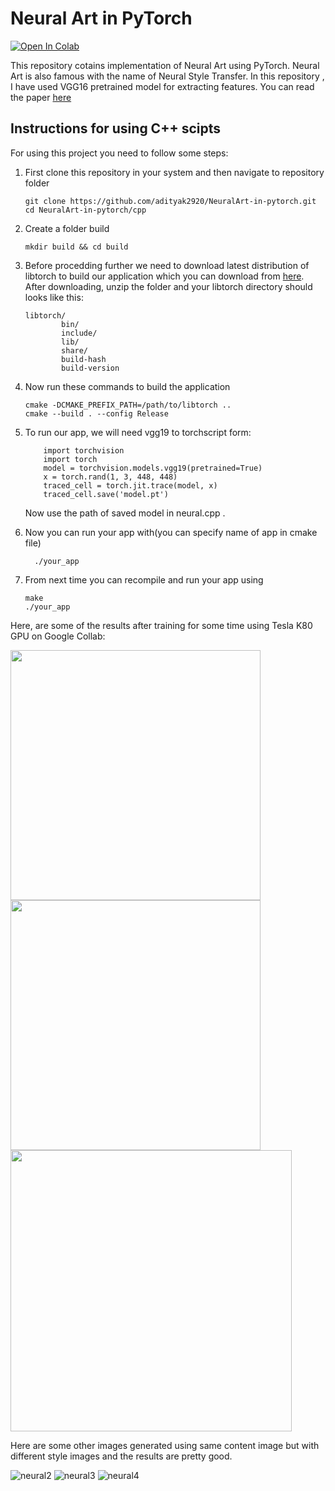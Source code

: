 # Neural Art in PyTorch
[![Open In Colab](https://colab.research.google.com/assets/colab-badge.svg)](https://drive.google.com/open?id=1_1bqYr-A5yK7dae-Hqvbho0e6CnUXOVU)

This repository cotains implementation of Neural Art using PyTorch. Neural Art is also famous with the name of Neural Style Transfer. In this repository , I have used VGG16 pretrained model for extracting features. You can read the paper [here](https://www.cvfoundation.org/openaccess/content_cvpr_2016/papers/Gatys_Image_Style_Transfer_CVPR_2016_paper.pdf)


## Instructions for using C++ scipts
  For using this project you need to follow some steps:
  
   1. First clone this repository in your system and then navigate to repository folder
    
      ``` 
      git clone https://github.com/adityak2920/NeuralArt-in-pytorch.git
      cd NeuralArt-in-pytorch/cpp
      ``` 
   2. Create a folder build 
    
      ```
      mkdir build && cd build
      ```
   3. Before procedding further we need to download latest distribution of libtorch to build our application which you can download from [here](https://pytorch.org/). After downloading, unzip the folder and your libtorch directory should looks like this:
   
      ```
      libtorch/
              bin/
              include/
              lib/
              share/
              build-hash
              build-version
      ```
   4. Now run these commands to build the application
      ```
      cmake -DCMAKE_PREFIX_PATH=/path/to/libtorch ..
      cmake --build . --config Release
      ```
   5. To run our app, we will need vgg19 to torchscript form:
      ```
          import torchvision
          import torch
          model = torchvision.models.vgg19(pretrained=True)
          x = torch.rand(1, 3, 448, 448)
          traced_cell = torch.jit.trace(model, x)
          traced_cell.save('model.pt')
      ```
      Now use the path of saved model in neural.cpp .
          
      
   6. Now you can run your app with(you can specify name of app in cmake file)
      ```
        ./your_app
      ```
      
   7. From next time you can recompile and run your app using
      ```
      make
      ./your_app
      ```


Here, are some of the results after training for some time using Tesla K80 GPU on Google Collab:

<img src="https://user-images.githubusercontent.com/35501699/54220463-7c17a700-4517-11e9-8256-6c0c2f396ff9.jpg" width="400" height="400">     <img src="https://user-images.githubusercontent.com/35501699/54220469-7de16a80-4517-11e9-9912-3e5384929ec8.jpg" width="400" height="400"> 
          <img src="https://user-images.githubusercontent.com/35501699/54220476-80dc5b00-4517-11e9-8443-f6ba00eb947e.jpg" width="450" height="450"> 



Here are some other images generated using same content image but with different style images and the results are pretty good. 

![neural2](https://user-images.githubusercontent.com/35501699/47318653-3e9aa600-d66a-11e8-80df-5ad4db36a75c.jpg)
![neural3](https://user-images.githubusercontent.com/35501699/47318655-3e9aa600-d66a-11e8-92dc-9af6e87fb418.jpg)
![neural4](https://user-images.githubusercontent.com/35501699/47318657-3f333c80-d66a-11e8-92bc-0432eb4bed2e.jpg)







